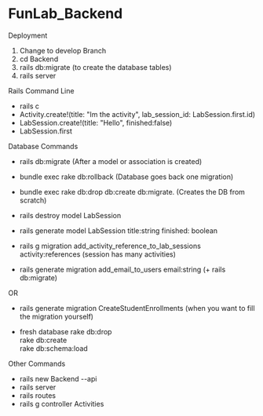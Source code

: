 # FunLab_Backend


Deployment

1. Change to develop Branch
2. cd Backend
2. rails db:migrate (to create the database tables)
3. rails server

Rails Command Line

* rails c
* Activity.create!(title: "Im the activity", lab_session_id: LabSession.first.id)
* LabSession.create!(title: "Hello", finished:false)
* LabSession.first


Database Commands

* rails db:migrate                    (After a model or association is created)

* bundle exec rake db:rollback        (Database goes back one migration)

* bundle exec rake db:drop db:create db:migrate. (Creates the DB from scratch)

* rails destroy model LabSession 

* rails generate model LabSession title:string finished: boolean

* rails g migration add_activity_reference_to_lab_sessions activity:references (session has many activities)

* rails generate migration add_email_to_users email:string (+ rails db:migrate)

OR
* rails generate migration CreateStudentEnrollments (when you want to fill the migration yourself)

* fresh database
  rake db:drop      
  rake db:create         
  rake db:schema:load  

Other Commands

* rails new Backend --api
* rails server
* rails routes
* rails g controller Activities
